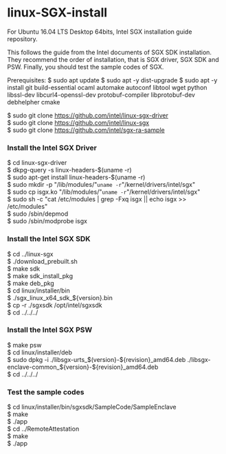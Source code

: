 # linux-SGX-install
For Ubuntu 16.04 LTS Desktop 64bits, Intel SGX installation guide repository.

This follows the guide from the Intel documents of SGX SDK installation.
They recommend the order of installation, that is SGX driver, SGX SDK and PSW.
Finally, you should test the sample codes of SGX.

Prerequisites:
$ sudo apt update
$ sudo apt -y dist-upgrade 
$ sudo apt -y install git build-essential ocaml automake autoconf libtool wget python libssl-dev libcurl4-openssl-dev protobuf-compiler libprotobuf-dev debhelpher cmake  

$ sudo git clone https://github.com/intel/linux-sgx-driver  
$ sudo git clone https://github.com/intel/linux-sgx  
$ sudo git clone https://github.com/intel/sgx-ra-sample  


### Install the Intel SGX Driver
$ cd linux-sgx-driver  
$ dkpg-query -s linux-headers-$(uname -r)  
$ sudo apt-get install linux-headers-$(uname -r)  
$ sudo mkdir -p "/lib/modules/"`uname -r`"/kernel/drivers/intel/sgx"  
$ sudo cp isgx.ko "/lib/modules/"`uname -r`"/kernel/drivers/intel/sgx"  
$ sudo sh -c "cat /etc/modules | grep -Fxq isgx || echo isgx >> /etc/modules"  
$ sudo /sbin/depmod  
$ sudo /sbin/modprobe isgx  

### Install the Intel SGX SDK
$ cd ../linux-sgx  
$ ./download_prebuilt.sh  
$ make sdk  
$ make sdk_install_pkg  
$ make deb_pkg  
$ cd linux/installer/bin  
$ ./sgx_linux_x64_sdk_${version}.bin  
$ cp -r ./sgxsdk /opt/intel/sgxsdk  
$ cd ../../../  

### Install the Intel SGX PSW
$ make psw  
$ cd linux/installer/deb  
$ sudo dpkg -i ./libsgx-urts_$(version}-${revision}_amd64.deb ./libsgx-enclave-common_${version}-${revision}_amd64.deb  
$ cd ../../../  

### Test the sample codes
$ cd linux/installer/bin/sgxsdk/SampleCode/SampleEnclave  
$ make  
$ ./app  
$ cd ../RemoteAttestation  
$ make  
$ ./app  
